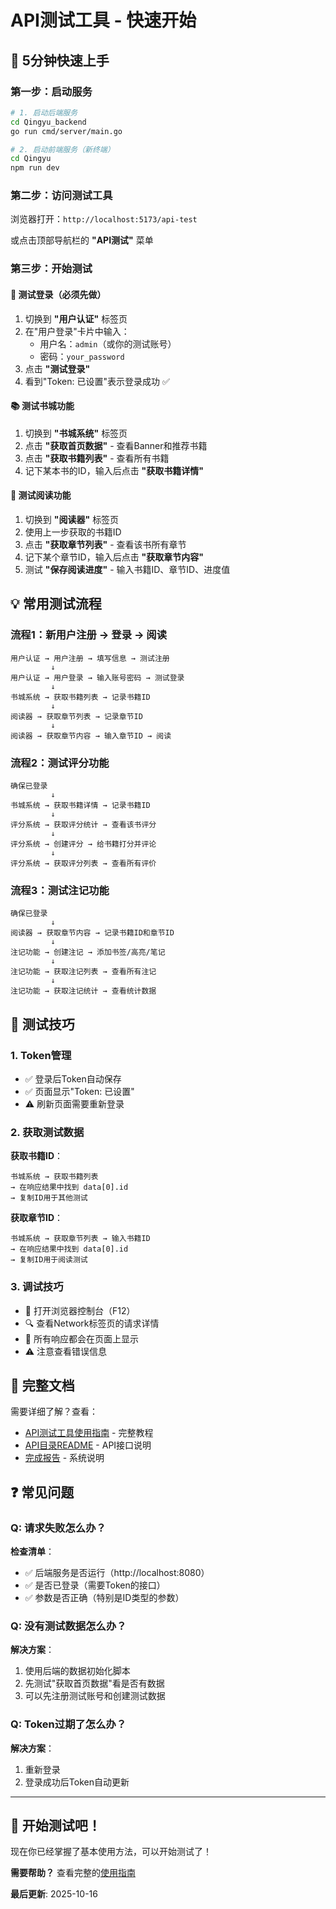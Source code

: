 # API测试工具 - 快速开始

## 🚀 5分钟快速上手

### 第一步：启动服务

```bash
# 1. 启动后端服务
cd Qingyu_backend
go run cmd/server/main.go

# 2. 启动前端服务（新终端）
cd Qingyu
npm run dev
```

### 第二步：访问测试工具

浏览器打开：`http://localhost:5173/api-test`

或点击顶部导航栏的 **"API测试"** 菜单

### 第三步：开始测试

#### 🔐 测试登录（必须先做）

1. 切换到 **"用户认证"** 标签页
2. 在"用户登录"卡片中输入：
   - 用户名：`admin`（或你的测试账号）
   - 密码：`your_password`
3. 点击 **"测试登录"**
4. 看到"Token: 已设置"表示登录成功 ✅

#### 📚 测试书城功能

1. 切换到 **"书城系统"** 标签页
2. 点击 **"获取首页数据"** - 查看Banner和推荐书籍
3. 点击 **"获取书籍列表"** - 查看所有书籍
4. 记下某本书的ID，输入后点击 **"获取书籍详情"**

#### 📖 测试阅读功能

1. 切换到 **"阅读器"** 标签页
2. 使用上一步获取的书籍ID
3. 点击 **"获取章节列表"** - 查看该书所有章节
4. 记下某个章节ID，输入后点击 **"获取章节内容"**
5. 测试 **"保存阅读进度"** - 输入书籍ID、章节ID、进度值

## 💡 常用测试流程

### 流程1：新用户注册 → 登录 → 阅读

```
用户认证 → 用户注册 → 填写信息 → 测试注册
         ↓
用户认证 → 用户登录 → 输入账号密码 → 测试登录
         ↓
书城系统 → 获取书籍列表 → 记录书籍ID
         ↓
阅读器 → 获取章节列表 → 记录章节ID
         ↓
阅读器 → 获取章节内容 → 输入章节ID → 阅读
```

### 流程2：测试评分功能

```
确保已登录
         ↓
书城系统 → 获取书籍详情 → 记录书籍ID
         ↓
评分系统 → 获取评分统计 → 查看该书评分
         ↓
评分系统 → 创建评分 → 给书籍打分并评论
         ↓
评分系统 → 获取评分列表 → 查看所有评价
```

### 流程3：测试注记功能

```
确保已登录
         ↓
阅读器 → 获取章节内容 → 记录书籍ID和章节ID
         ↓
注记功能 → 创建注记 → 添加书签/高亮/笔记
         ↓
注记功能 → 获取注记列表 → 查看所有注记
         ↓
注记功能 → 获取注记统计 → 查看统计数据
```

## 🎯 测试技巧

### 1. Token管理

- ✅ 登录后Token自动保存
- ✅ 页面显示"Token: 已设置"
- ⚠️ 刷新页面需要重新登录

### 2. 获取测试数据

**获取书籍ID**：
```
书城系统 → 获取书籍列表
→ 在响应结果中找到 data[0].id
→ 复制ID用于其他测试
```

**获取章节ID**：
```
书城系统 → 获取章节列表 → 输入书籍ID
→ 在响应结果中找到 data[0].id
→ 复制ID用于阅读测试
```

### 3. 调试技巧

- 📱 打开浏览器控制台（F12）
- 🔍 查看Network标签页的请求详情
- 📝 所有响应都会在页面上显示
- ⚠️ 注意查看错误信息

## 📖 完整文档

需要详细了解？查看：

- [API测试工具使用指南](./API测试工具使用指南.md) - 完整教程
- [API目录README](./src/api/README.md) - API接口说明
- [完成报告](./前端API测试系统完成报告.md) - 系统说明

## ❓ 常见问题

### Q: 请求失败怎么办？

**检查清单**：
- ✅ 后端服务是否运行（http://localhost:8080）
- ✅ 是否已登录（需要Token的接口）
- ✅ 参数是否正确（特别是ID类型的参数）

### Q: 没有测试数据怎么办？

**解决方案**：
1. 使用后端的数据初始化脚本
2. 先测试"获取首页数据"看是否有数据
3. 可以先注册测试账号和创建测试数据

### Q: Token过期了怎么办？

**解决方案**：
1. 重新登录
2. 登录成功后Token自动更新

---

## 🎉 开始测试吧！

现在你已经掌握了基本使用方法，可以开始测试了！

**需要帮助？** 查看完整的[使用指南](./API测试工具使用指南.md)

**最后更新**: 2025-10-16


